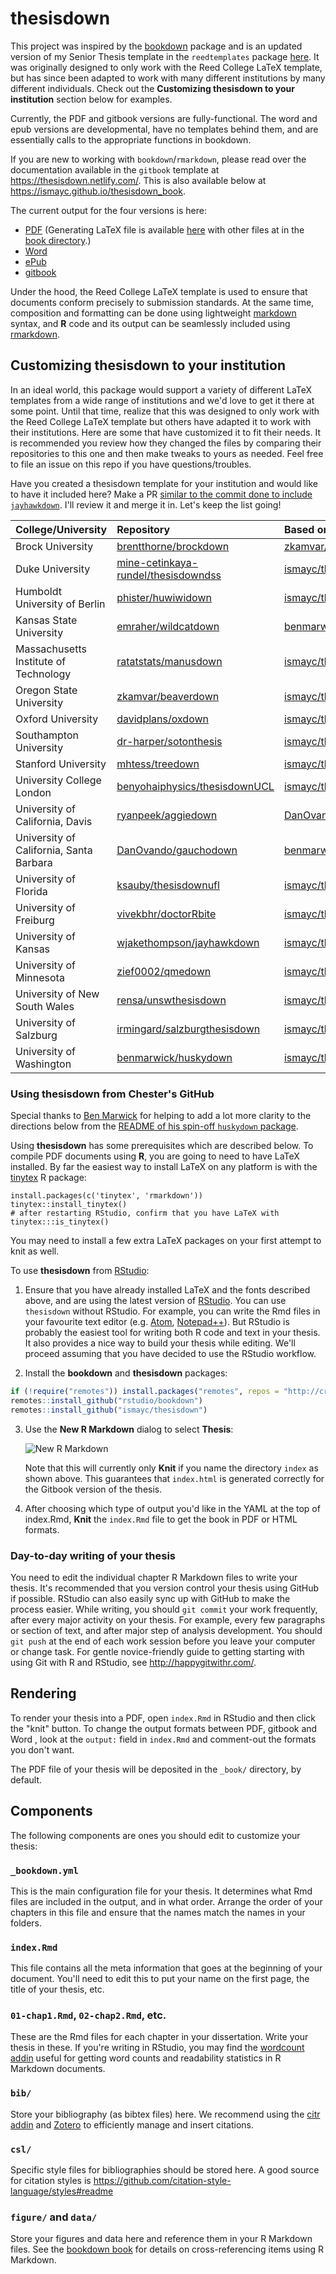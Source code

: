 # thesisdown

This project was inspired by the [bookdown](https://github.com/rstudio/bookdown) package and is an updated version of my Senior Thesis template in the `reedtemplates` package [here](https://github.com/ismayc/reedtemplates). It was originally designed to only work with the Reed College LaTeX template, but has since been adapted to work with many different institutions by many different individuals. Check out the **Customizing thesisdown to your institution** section below for examples.

Currently, the PDF and gitbook versions are fully-functional.  The word and epub versions are developmental, have no templates behind them, and are essentially calls to the appropriate functions in bookdown.

If you are new to working with `bookdown`/`rmarkdown`, please read over the documentation available in the `gitbook` template at https://thesisdown.netlify.com/.  This is also available below at https://ismayc.github.io/thesisdown_book.

The current output for the four versions is here:
- [PDF](https://github.com/ismayc/thesisdown_book/blob/gh-pages/thesis.pdf) (Generating LaTeX file is available [here](https://github.com/ismayc/thesisdown_book/blob/gh-pages/thesis.tex) with other files at in the [book directory](https://github.com/ismayc/thesisdown_book/tree/gh-pages).)
- [Word](https://github.com/ismayc/thesisdown_book/blob/gh-pages/thesis.docx)
- [ePub](https://github.com/ismayc/thesisdown_book/blob/gh-pages/thesis.epub)
- [gitbook](https://ismayc.github.io/thesisdown_book)

Under the hood, the Reed College LaTeX template is used to ensure that documents conform precisely to submission standards. At the same time, composition and formatting can be done using lightweight [markdown](https://rmarkdown.rstudio.com/authoring_basics.html) syntax, and **R** code and its output can be seamlessly included using [rmarkdown](https://rmarkdown.rstudio.com).

## Customizing thesisdown to your institution

In an ideal world, this package would support a variety of different LaTeX templates from a wide range of institutions and we'd love to get it there at some point. Until that time, realize that this was designed to only work with the Reed College LaTeX template but others have adapted it to work with their institutions.  Here are some that have customized it to fit their needs.  It is recommended you review how they changed the files by comparing their repositories to this one and then make tweaks to yours as needed.  Feel free to file an issue on this repo if you have questions/troubles.

Have you created a thesisdown template for your institution and would like to have it included here? Make a PR [similar to the commit done to include `jayhawkdown`](https://github.com/ismayc/thesisdown/commit/760113a076767cf67b6e22339e398bd3f15305c5). I'll review it and merge it in. Let's keep the list going!


|College/University                              |Repository                                                                                    |Based on                                                        |
|:---------------------------------------|:---------------------------------------------------------------------------------------------|:---------------------------------------------------------------|
|Brock University                        |[brentthorne/brockdown](https://github.com/brentthorne/brockdown)                             |[zkamvar/beaverdown](https://github.com/zkamvar/beaverdown)     |
|Duke University                         |[mine-cetinkaya-rundel/thesisdowndss](https://github.com/mine-cetinkaya-rundel/thesisdowndss) |[ismayc/thesisdown](https://github.com/ismayc/thesisdown)       |
|Humboldt University of Berlin          |[phister/huwiwidown](https://github.com/phister/huwiwidown)  |[ismayc/thesisdown](https://github.com/ismayc/thesisdown) |
|Kansas State University                 |[emraher/wildcatdown](https://github.com/emraher/wildcatdown)                                 |[benmarwick/huskydown](https://github.com/benmarwick/huskydown) |
|Massachusetts Institute of Technology                |[ratatstats/manusdown](https://github.com/ratatstats/manusdown)                                 |[ismayc/thesisdown](https://github.com/ismayc/thesisdown)  |
|Oregon State University                 |[zkamvar/beaverdown](https://github.com/zkamvar/beaverdown)                                   |[ismayc/thesisdown](https://github.com/ismayc/thesisdown)       |
|Oxford University                       |[davidplans/oxdown](https://github.com/davidplans/oxdown)                                     |[ismayc/thesisdown](https://github.com/ismayc/thesisdown)       |
|Southampton University                  |[dr-harper/sotonthesis](https://github.com/dr-harper/sotonthesis)                             |[ismayc/thesisdown](https://github.com/ismayc/thesisdown)       |
|Stanford University                     |[mhtess/treedown](https://github.com/mhtess/treedown)                                         |[ismayc/thesisdown](https://github.com/ismayc/thesisdown)       |
|University College London               |[benyohaiphysics/thesisdownUCL](https://github.com/benyohaiphysics/thesisdownUCL)             |[ismayc/thesisdown](https://github.com/ismayc/thesisdown)       |
|University of California, Davis         |[ryanpeek/aggiedown](https://github.com/ryanpeek/aggiedown)                                   |[DanOvando/gauchodown](https://github.com/DanOvando/gauchodown) |
|University of California, Santa Barbara |[DanOvando/gauchodown](https://github.com/DanOvando/gauchodown)                               |[benmarwick/huskydown](https://github.com/benmarwick/huskydown) |
|University of Florida                   |[ksauby/thesisdownufl](https://github.com/ksauby/thesisdownufl)                               |[ismayc/thesisdown](https://github.com/ismayc/thesisdown)       |
|University of Freiburg                  |[vivekbhr/doctorRbite](https://github.com/vivekbhr/doctorRbite)                               |[ismayc/thesisdown](https://github.com/ismayc/thesisdown)       |
|University of Kansas                    |[wjakethompson/jayhawkdown](https://github.com/wjakethompson/jayhawkdown)                     |[ismayc/thesisdown](https://github.com/ismayc/thesisdown)       |
|University of Minnesota                 |[zief0002/qmedown](https://github.com/zief0002/qmedown)                                       |[ismayc/thesisdown](https://github.com/ismayc/thesisdown)       |
|University of New South Wales           |[rensa/unswthesisdown](https://github.com/rensa/unswthesisdown)                               |[ismayc/thesisdown](https://github.com/ismayc/thesisdown)       |
|University of Salzburg                  |[irmingard/salzburgthesisdown](https://github.com/irmingard/salzburgthesisdown)               |[ismayc/thesisdown](https://github.com/ismayc/thesisdown)       |
|University of Washington                |[benmarwick/huskydown](https://github.com/benmarwick/huskydown)                               |[ismayc/thesisdown](https://github.com/ismayc/thesisdown)       |

### Using thesisdown from Chester's GitHub

Special thanks to [Ben Marwick](https://github.com/benmarwick) for helping to add a lot more clarity to the directions below from the [README of his spin-off `huskydown` package](https://github.com/benmarwick/huskydown/blob/master/README.md).

Using **thesisdown** has some prerequisites which are described below. To compile PDF documents using **R**, you are going to need to have LaTeX installed. By far the easiest way to install LaTeX on any platform is with the [tinytex](https://yihui.name/tinytex/) R package:

```{r}
install.packages(c('tinytex', 'rmarkdown'))
tinytex::install_tinytex()
# after restarting RStudio, confirm that you have LaTeX with 
tinytex:::is_tinytex() 
```

You may need to install a few extra LaTeX packages on your first attempt to knit as well. 

To use **thesisdown** from [RStudio](http://www.rstudio.com/products/rstudio/download/):

1) Ensure that you have already installed LaTeX and the fonts described above, and are using the latest version of [RStudio](http://www.rstudio.com/products/rstudio/download/). You can use `thesisdown` without RStudio. For example, you can write the Rmd files in your favourite text editor (e.g. [Atom](https://atom.io/), [Notepad++](https://notepad-plus-plus.org/)). But RStudio is probably the easiest tool for writing both R code and text in your thesis. It also provides a nice way to build your thesis while editing. We'll proceed assuming that you have decided to use the RStudio workflow.

2) Install the **bookdown** and **thesisdown** packages: 

```r
if (!require("remotes")) install.packages("remotes", repos = "http://cran.rstudio.org")
remotes::install_github("rstudio/bookdown")
remotes::install_github("ismayc/thesisdown")
```

3) Use the **New R Markdown** dialog to select **Thesis**:

    ![New R Markdown](thesis_rmd.png)

    Note that this will currently only **Knit** if you name the directory `index` as shown above. This guarantees that `index.html` is generated correctly for the Gitbook version of the thesis.

4) After choosing which type of output you'd like in the YAML at the top of index.Rmd, **Knit** the `index.Rmd` file to get the book in PDF or HTML formats.

### Day-to-day writing of your thesis 

You need to edit the individual chapter R Markdown files to write your thesis. It's recommended that you version control your thesis using GitHub if possible. RStudio can also easily sync up with GitHub to make the process easier. While writing, you should `git commit` your work frequently, after every major activity on your thesis. For example, every few paragraphs or section of text, and after major step of analysis development. You should `git push` at the end of each work session before you leave your computer or change task. For gentle novice-friendly guide to getting starting with using Git with R and RStudio, see <http://happygitwithr.com/>.

## Rendering

To render your thesis into a PDF, open `index.Rmd` in RStudio and then click the "knit" button. To change the output formats between PDF, gitbook and Word , look at the `output:` field in `index.Rmd` and comment-out the formats you don't want.

The PDF file of your thesis will be deposited in the `_book/` directory, by default.

## Components

The following components are ones you should edit to customize your thesis:

### `_bookdown.yml`

This is the main configuration file for your thesis. It determines what Rmd files are included in the output, and in what order. Arrange the order of your chapters in this file and ensure that the names match the names in your folders. 

### `index.Rmd`

This file contains all the meta information that goes at the beginning of your
document. You'll need to edit this to put your name on the first page, the title of your thesis, etc.

### `01-chap1.Rmd`, `02-chap2.Rmd`, etc.

These are the Rmd files for each chapter in your dissertation. Write your thesis in these. If you're writing in RStudio, you may find the [wordcount addin](https://github.com/benmarwick/wordcountaddin) useful for getting word counts and readability statistics in R Markdown documents.

### `bib/`

Store your bibliography (as bibtex files) here. We recommend using the [citr addin](https://github.com/crsh/citr) and [Zotero](https://www.zotero.org/) to efficiently manage and insert citations. 

### `csl/`

Specific style files for bibliographies should be stored here. A good source for
citation styles is https://github.com/citation-style-language/styles#readme

### `figure/` and `data/`

Store your figures and data here and reference them in your R Markdown files. See the [bookdown book](https://bookdown.org/yihui/bookdown/) for details on cross-referencing items using R Markdown.
